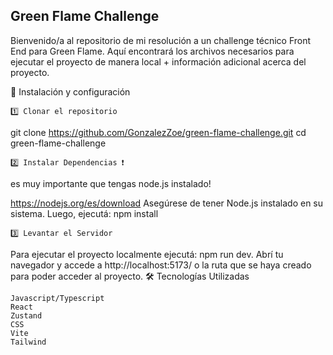 ## Green Flame Challenge

Bienvenido/a al repositorio de mi resolución a un challenge técnico Front End para Green Flame. 
Aquí encontrará los archivos necesarios para ejecutar el proyecto de manera local + información adicional acerca del proyecto.

🚀 Instalación y configuración

    1️⃣ Clonar el repositorio

git clone https://github.com/GonzalezZoe/green-flame-challenge.git
cd green-flame-challenge

    2️⃣ Instalar Dependencias ❗

es muy importante que tengas node.js instalado!

https://nodejs.org/es/download
Asegúrese de tener Node.js instalado en su sistema. Luego, ejecutá: npm install

    3️⃣ Levantar el Servidor

Para ejecutar el proyecto localmente ejecutá: npm run dev.
Abrí tu navegador y accede a http://localhost:5173/ o la ruta que se haya creado para poder acceder al proyecto.
🛠️ Tecnologías Utilizadas

    Javascript/Typescript
    React
    Zustand
    CSS
    Vite
    Tailwind
